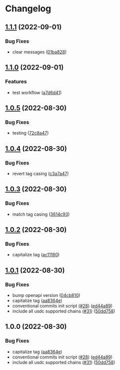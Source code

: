 # Changelog

## [1.1.1](https://github.com/ashutosh-ukey/openapi-internal/compare/v1.1.0...v1.1.1) (2022-09-01)


### Bug Fixes

* clear messages ([01ba828](https://github.com/ashutosh-ukey/openapi-internal/commit/01ba828c63e39c3ff9ea1427dac28c5cf7d64518))

## [1.1.0](https://github.com/ashutosh-ukey/openapi-internal/compare/v1.0.5...v1.1.0) (2022-09-01)


### Features

* test workflow ([a7d6d41](https://github.com/ashutosh-ukey/openapi-internal/commit/a7d6d41b8a61fb703e5f572e9e70f8560d6441e2))

## [1.0.5](https://github.com/ashutosh-ukey/openapi-internal/compare/v1.0.4...v1.0.5) (2022-08-30)


### Bug Fixes

* testing ([72c8a47](https://github.com/ashutosh-ukey/openapi-internal/commit/72c8a474a8c2cbc22e2f572c4f18f9530ce1c960))

## [1.0.4](https://github.com/ashutosh-ukey/openapi-internal/compare/v1.0.3...v1.0.4) (2022-08-30)


### Bug Fixes

* revert tag casing ([c3a7a47](https://github.com/ashutosh-ukey/openapi-internal/commit/c3a7a476f91c2026346ad1ebeaf54d36531300be))

## [1.0.3](https://github.com/ashutosh-ukey/openapi-internal/compare/v1.0.2...v1.0.3) (2022-08-30)


### Bug Fixes

* match tag casing ([3614c93](https://github.com/ashutosh-ukey/openapi-internal/commit/3614c937043bcf1df563252eafb2905ab5a4de20))

## [1.0.2](https://github.com/ashutosh-ukey/openapi-internal/compare/v1.0.1...v1.0.2) (2022-08-30)


### Bug Fixes

* capitalize tag ([ac11180](https://github.com/ashutosh-ukey/openapi-internal/commit/ac11180fa379e719ca60dfe5b887d41291309ee0))

## [1.0.1](https://github.com/ashutosh-ukey/openapi-internal/compare/v1.0.0...v1.0.1) (2022-08-30)


### Bug Fixes

* bump openapi version ([04cb810](https://github.com/ashutosh-ukey/openapi-internal/commit/04cb810f849d14fdb4c3cc6de07331f709133f6c))
* capitalize tag ([aa8364e](https://github.com/ashutosh-ukey/openapi-internal/commit/aa8364e659fef17d7cf4017c0fa939b70aafab32))
* conventional commits init script ([#28](https://github.com/ashutosh-ukey/openapi-internal/issues/28)) ([ed44a89](https://github.com/ashutosh-ukey/openapi-internal/commit/ed44a8904140614aab967ca2eb46e974448b36f4))
* include all usdc supported chains ([#31](https://github.com/ashutosh-ukey/openapi-internal/issues/31)) ([50dd758](https://github.com/ashutosh-ukey/openapi-internal/commit/50dd758b542624df6a85b94b7f8cda5726b8abaa))

## 1.0.0 (2022-08-30)


### Bug Fixes

* capitalize tag ([aa8364e](https://github.com/ashutosh-ukey/openapi-internal/commit/aa8364e659fef17d7cf4017c0fa939b70aafab32))
* conventional commits init script ([#28](https://github.com/ashutosh-ukey/openapi-internal/issues/28)) ([ed44a89](https://github.com/ashutosh-ukey/openapi-internal/commit/ed44a8904140614aab967ca2eb46e974448b36f4))
* include all usdc supported chains ([#31](https://github.com/ashutosh-ukey/openapi-internal/issues/31)) ([50dd758](https://github.com/ashutosh-ukey/openapi-internal/commit/50dd758b542624df6a85b94b7f8cda5726b8abaa))
